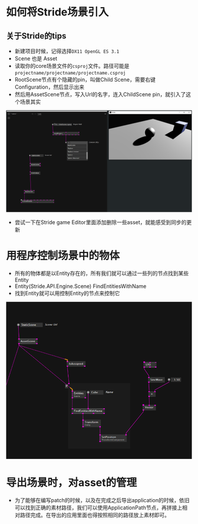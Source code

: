 # 如何将Stride场景引入

## 关于Stride的tips

- 新建项目时候，记得选择``DX11 OpenGL ES 3.1``
- Scene 也是 Asset
- 读取你的core场景文件的``csproj``文件。路径可能是``projectname/projectname/projectname.csproj``
- RootScene节点有个隐藏的pin，叫做Child Scene，需要右键Configuration，然后显示出来
- 然后用AssetScene节点，写入Url的名字，连入ChildScene pin，就引入了这个场景其实

![](./img/p1.png)

- 尝试一下在Stride game Editor里面添加删除一些asset，就能感受到同步的更新

# 用程序控制场景中的物体

- 所有的物体都是以Entity存在的，所有我们就可以通过一些列的节点找到某些Entity
- Entity(Stride.API.Engine.Scene) FindEntitiesWithName
- 找到Entity就可以用控制Entity的节点来控制它

![](./img/p2.png)

# 导出场景时，对asset的管理

- 为了能够在编写patch的时候，以及在完成之后导出application的时候，依旧可以找到正确的素材路径，我们可以使用ApplicationPath节点，再拼接上相对路径完成。在导出的应用里面也得按照相同的路径放上素材即可。